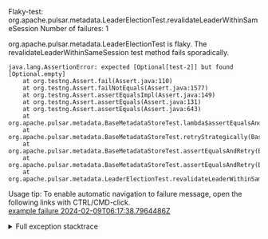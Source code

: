         
Flaky-test: org.apache.pulsar.metadata.LeaderElectionTest.revalidateLeaderWithinSameSession
Number of failures: 1

org.apache.pulsar.metadata.LeaderElectionTest is flaky. The revalidateLeaderWithinSameSession test method fails sporadically.

```
java.lang.AssertionError: expected [Optional[test-2]] but found [Optional.empty]
	at org.testng.Assert.fail(Assert.java:110)
	at org.testng.Assert.failNotEquals(Assert.java:1577)
	at org.testng.Assert.assertEqualsImpl(Assert.java:149)
	at org.testng.Assert.assertEquals(Assert.java:131)
	at org.testng.Assert.assertEquals(Assert.java:643)
	at org.apache.pulsar.metadata.BaseMetadataStoreTest.lambda$assertEqualsAndRetry$8(BaseMetadataStoreTest.java:151)
	at org.apache.pulsar.metadata.BaseMetadataStoreTest.retryStrategically(BaseMetadataStoreTest.java:159)
	at org.apache.pulsar.metadata.BaseMetadataStoreTest.assertEqualsAndRetry(BaseMetadataStoreTest.java:147)
	at org.apache.pulsar.metadata.BaseMetadataStoreTest.assertEqualsAndRetry(BaseMetadataStoreTest.java:139)
	at org.apache.pulsar.metadata.LeaderElectionTest.revalidateLeaderWithinSameSession(LeaderElectionTest.java:212)
```

Usage tip: To enable automatic navigation to failure message, open the following links with CTRL/CMD-click.  
[example failure 2024-02-09T06:17:38.7964486Z](https://github.com/apache/pulsar/actions/runs/7840234179/job/21394767065#step:11:280)  


<details>
<summary>Full exception stacktrace</summary>
<code><pre>
java.lang.AssertionError: expected [Optional[test-2]] but found [Optional.empty]
	at org.testng.Assert.fail(Assert.java:110)
	at org.testng.Assert.failNotEquals(Assert.java:1577)
	at org.testng.Assert.assertEqualsImpl(Assert.java:149)
	at org.testng.Assert.assertEquals(Assert.java:131)
	at org.testng.Assert.assertEquals(Assert.java:643)
	at org.apache.pulsar.metadata.BaseMetadataStoreTest.lambda$assertEqualsAndRetry$8(BaseMetadataStoreTest.java:151)
	at org.apache.pulsar.metadata.BaseMetadataStoreTest.retryStrategically(BaseMetadataStoreTest.java:159)
	at org.apache.pulsar.metadata.BaseMetadataStoreTest.assertEqualsAndRetry(BaseMetadataStoreTest.java:147)
	at org.apache.pulsar.metadata.BaseMetadataStoreTest.assertEqualsAndRetry(BaseMetadataStoreTest.java:139)
	at org.apache.pulsar.metadata.LeaderElectionTest.revalidateLeaderWithinSameSession(LeaderElectionTest.java:212)
	at java.base/jdk.internal.reflect.DirectMethodHandleAccessor.invoke(DirectMethodHandleAccessor.java:103)
	at java.base/java.lang.reflect.Method.invoke(Method.java:580)
	at org.testng.internal.invokers.MethodInvocationHelper.invokeMethod(MethodInvocationHelper.java:139)
	at org.testng.internal.invokers.InvokeMethodRunnable.runOne(InvokeMethodRunnable.java:47)
	at org.testng.internal.invokers.InvokeMethodRunnable.call(InvokeMethodRunnable.java:76)
	at org.testng.internal.invokers.InvokeMethodRunnable.call(InvokeMethodRunnable.java:11)
	at java.base/java.util.concurrent.FutureTask.run(FutureTask.java:317)
	at java.base/java.util.concurrent.ThreadPoolExecutor.runWorker(ThreadPoolExecutor.java:1144)
	at java.base/java.util.concurrent.ThreadPoolExecutor$Worker.run(ThreadPoolExecutor.java:642)
	at java.base/java.lang.Thread.run(Thread.java:1583)

</pre></code>
</details>

